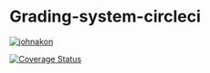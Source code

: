 # Grading-system-circleci

[![johnakon](https://circleci.com/gh/johnakon/CI-CD-jenkins-.svg?style=svg)](https://circleci.com/gh/johnakon/CI-CD-jenkins-/3)

[![Coverage Status](https://coveralls.io/repos/github/johnakon/CI-CD-jenkins-/badge.svg?branch=master)](https://coveralls.io/github/johnakon/CI-CD-jenkins-?branch=master)
